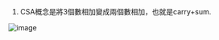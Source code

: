 1. CSA概念是將3個數相加變成兩個數相加，也就是carry+sum.

![image](https://github.com/user-attachments/assets/0aa42c3f-df1e-447f-9594-3a5618254571)
